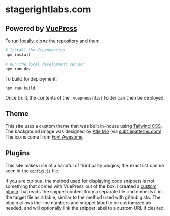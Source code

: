 # stagerightlabs.com

## Powered by [VuePress](https://vuepress.vuejs.org/)

To run locally, clone the repository and then:

```sh
# Install the dependencies
npm install

# Run the local development server:
npm run dev
```

To build for deployment:

```
npm run build
```

Once built, the contents of the `.vuepress/dist` folder can then be deployed.

## Theme

This site uses a custom theme that was built in-house using [Tailwind CSS](https://tailwindcss.com/).  The background image was designed by [Atle Mo](http://atlemo.dribbble.com/) (via [subtlepatterns.com](subtlepatterns.com)). The icons come from [Font Awesome](fontawesome.com).

## Plugins

This site makes use of a handful of third party plugins; the exact list can be seen in the [`config.js`](https://github.com/stagerightlabs/stagerightlabs.com/blob/dev/content/.vuepress/config.js#L31) file.

If you are curious, the method used for displaying code snippets is not something that comes with VuePress out of the box.  I created a [custom plugin](https://github.com/stagerightlabs/stagerightlabs.com/blob/dev/content/.vuepress/theme/plugins/snippets.js) that reads the snippet content from a separate file and embeds it in the target file as a table, similar to the method used with github gists.  The plugin allows the line numbers and snippet label to be customized as needed, and will optionally link the snippet label to a custom URL if desired.
